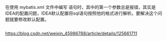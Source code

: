 

在使用 mybatis.xml 文件中编写 <sql> 语句时，其中的第一个参数总是报错，其实是IDEA的配置问题，IDEA默认配置将sql语句按照他的格式进行解析。要解决这个问题就要修改默认配置。


```

```


https://blog.csdn.net/weixin_45986788/article/details/125661711
